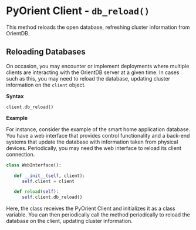 # PyOrient Client - `db_reload()`

This method reloads the open database, refreshing cluster information from OrientDB.

## Reloading Databases

On occasion, you may encounter or implement deployments where multiple clients are interacting with the OrientDB server at a given time.  In cases such as this, you may need to reload the database, updating cluster information on the `client` object.

**Syntax**

```
client.db_reload()
```

**Example**

For instance, consider the example of the smart home application database.  You have a web interface that provides control functionality and a back-end systems that update the database with information taken from physical devices.  Periodically, you may need the web interface to reload its client connection.  

```py
class WebInterface():

   def __init__(self, client):
      self.client = client

   def reload(self):
      self.client.db_reload()
``` 

Here, the class receives the PyOrient Client and initializes it as a class variable.  You can then periodically call the method periodically to reload the database on the client, updating cluster information.
